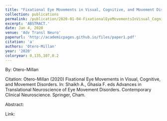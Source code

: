 ```yaml
---
title: "Fixational Eye Movements in Visual, Cognitive, and Movement Disorders"
collection: publications
permalink: /publication/2020-01-04-FixationalEyeMovementsInVisual_Cognitive_AndMovementDisorders
excerpt: 'ABSTRACT.'
date: Jan 4, 2020
venue: 'Adv Transl Neuro'
paperurl: 'http://academicpages.github.io/files/paper1.pdf'
citation: 'a'
authors: 'Otero-Millan'
year: '2020'
coloryear: 0,135,107,0.2
---
```


By: Otero-Millan

Citation: Otero-Millan (2020) Fixational Eye Movements in Visual, Cognitive, and Movement Disorders. In: Shaikh A., Ghasia F. eds Advances in Translational Neuroscience of Eye Movement Disorders. Contemporary Clinical Neuroscience. Springer, Cham.

Abstract: 

Link: 
